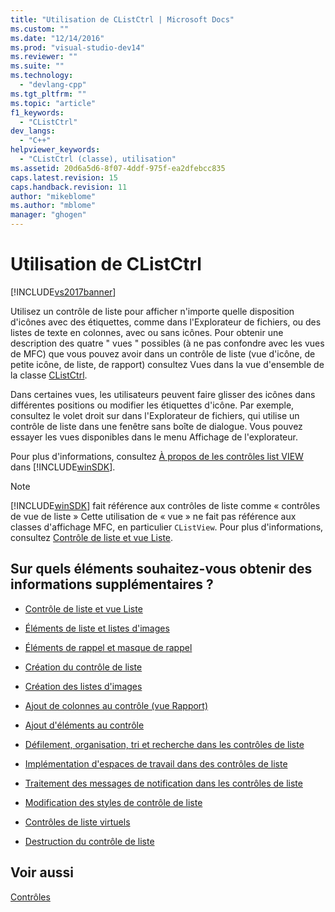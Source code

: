 ```yaml
---
title: "Utilisation de CListCtrl | Microsoft Docs"
ms.custom: ""
ms.date: "12/14/2016"
ms.prod: "visual-studio-dev14"
ms.reviewer: ""
ms.suite: ""
ms.technology: 
  - "devlang-cpp"
ms.tgt_pltfrm: ""
ms.topic: "article"
f1_keywords: 
  - "CListCtrl"
dev_langs: 
  - "C++"
helpviewer_keywords: 
  - "CListCtrl (classe), utilisation"
ms.assetid: 20d6a5d6-8f07-4ddf-975f-ea2dfebcc835
caps.latest.revision: 15
caps.handback.revision: 11
author: "mikeblome"
ms.author: "mblome"
manager: "ghogen"
---
```

# Utilisation de CListCtrl
[!INCLUDE[vs2017banner](../assembler/inline/includes/vs2017banner.md)]

Utilisez un contrôle de liste pour afficher n'importe quelle disposition d'icônes avec des étiquettes, comme dans l'Explorateur de fichiers, ou des listes de texte en colonnes, avec ou sans icônes.  Pour obtenir une description des quatre " vues " possibles \(à ne pas confondre avec les vues de MFC\) que vous pouvez avoir dans un contrôle de liste \(vue d'icône, de petite icône, de liste, de rapport\) consultez Vues dans la vue d'ensemble de la classe [CListCtrl](../mfc/reference/clistctrl-class.md).  
  
 Dans certaines vues, les utilisateurs peuvent faire glisser des icônes dans différentes positions ou modifier les étiquettes d'icône.  Par exemple, consultez le volet droit sur dans l'Explorateur de fichiers, qui utilise un contrôle de liste dans une fenêtre sans boîte de dialogue.  Vous pouvez essayer les vues disponibles dans le menu Affichage de l'explorateur.  
  
 Pour plus d'informations, consultez [À propos de les contrôles list VIEW](http://msdn.microsoft.com/library/windows/desktop/bb774735) dans [!INCLUDE[winSDK](../atl/includes/winsdk_md.md)].  
  
> [!NOTE]
>  [!INCLUDE[winSDK](../atl/includes/winsdk_md.md)] fait référence aux contrôles de liste comme « contrôles de vue de liste » Cette utilisation de « vue » ne fait pas référence aux classes d'affichage MFC, en particulier `CListView`.  Pour plus d'informations, consultez [Contrôle de liste et vue Liste](../mfc/list-control-and-list-view.md).  
  
## Sur quels éléments souhaitez\-vous obtenir des informations supplémentaires ?  
  
-   [Contrôle de liste et vue Liste](../mfc/list-control-and-list-view.md)  
  
-   [Éléments de liste et listes d'images](../mfc/list-items-and-image-lists.md)  
  
-   [Éléments de rappel et masque de rappel](../mfc/callback-items-and-the-callback-mask.md)  
  
-   [Création du contrôle de liste](../mfc/creating-the-list-control.md)  
  
-   [Création des listes d'images](../mfc/creating-the-image-lists.md)  
  
-   [Ajout de colonnes au contrôle \(vue Rapport\)](../mfc/adding-columns-to-the-control-report-view.md)  
  
-   [Ajout d'éléments au contrôle](../mfc/adding-items-to-the-control.md)  
  
-   [Défilement, organisation, tri et recherche dans les contrôles de liste](../mfc/scrolling-arranging-sorting-and-finding-in-list-controls.md)  
  
-   [Implémentation d'espaces de travail dans des contrôles de liste](../mfc/implementing-working-areas-in-list-controls.md)  
  
-   [Traitement des messages de notification dans les contrôles de liste](../mfc/processing-notification-messages-in-list-controls.md)  
  
-   [Modification des styles de contrôle de liste](../mfc/changing-list-control-styles.md)  
  
-   [Contrôles de liste virtuels](../mfc/virtual-list-controls.md)  
  
-   [Destruction du contrôle de liste](../mfc/destroying-the-list-control.md)  
  
## Voir aussi  
 [Contrôles](../mfc/controls-mfc.md)